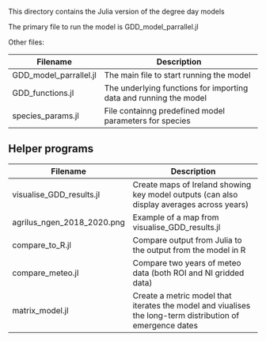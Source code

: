 This directory contains the Julia version of the degree day models

The primary file to run the model is GDD_model_parrallel.jl

Other files:


Filename  | Description
----------| --------------------------------
GDD_model_parrallel.jl | The main file to start running the model
GDD_functions.jl | The underlying functions for importing data and running the model
species_params.jl | File containng predefined model parameters for species



## Helper programs

Filename  | Description
----------| --------------------------------
visualise_GDD_results.jl | Create maps of Ireland showing key model outputs (can also display averages across years)
agrilus_ngen_2018_2020.png | Example of a map from visualise_GDD_results.jl
compare_to_R.jl | Compare output from Julia to the output from the model in R
compare_meteo.jl| Compare two years of meteo data (both ROI and NI gridded data)
matrix_model.jl | Create a metric model that iterates the model and viualises the long-term distribution of emergence dates

